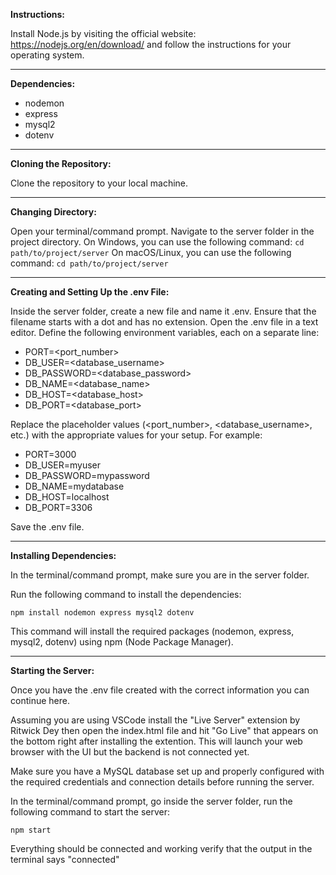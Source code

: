**Instructions:**

Install Node.js by visiting the official website: https://nodejs.org/en/download/ and follow the instructions for your operating system.

---

**Dependencies:**

- nodemon
- express
- mysql2
- dotenv

---

**Cloning the Repository:**


Clone the repository to your local machine.

---

**Changing Directory:**


Open your terminal/command prompt.
Navigate to the server folder in the project directory.
On Windows, you can use the following command: `cd path/to/project/server`
On macOS/Linux, you can use the following command: `cd path/to/project/server`

---

**Creating and Setting Up the .env File:**


Inside the server folder, create a new file and name it .env. Ensure that the filename starts with a dot and has no extension.
Open the .env file in a text editor.
Define the following environment variables, each on a separate line:


- PORT=<port_number>
- DB_USER=<database_username>
- DB_PASSWORD=<database_password>
- DB_NAME=<database_name>
- DB_HOST=<database_host>
- DB_PORT=<database_port>

Replace the placeholder values (<port_number>, <database_username>, etc.) with the appropriate values for your setup. For example:

- PORT=3000
- DB_USER=myuser
- DB_PASSWORD=mypassword
- DB_NAME=mydatabase
- DB_HOST=localhost
- DB_PORT=3306

Save the .env file.

---

**Installing Dependencies:**


In the terminal/command prompt, make sure you are in the server folder.

Run the following command to install the dependencies:

`npm install nodemon express mysql2 dotenv`

This command will install the required packages (nodemon, express, mysql2, dotenv) using npm (Node Package Manager).

---

**Starting the Server:**

Once you have the .env file created with the correct information you can continue here.

Assuming you are using VSCode install the "Live Server" extension by Ritwick Dey then open the index.html file and hit "Go Live" that appears on 
the bottom right after installing the extention. This will launch your web browser with the UI but the backend is not connected yet.

Make sure you have a MySQL database set up and properly configured with the required credentials and connection details before running the server.

In the terminal/command prompt, go inside the server folder, run the following command to start the server:

`npm start`

Everything should be connected and working verify that the output in the terminal says "connected"
